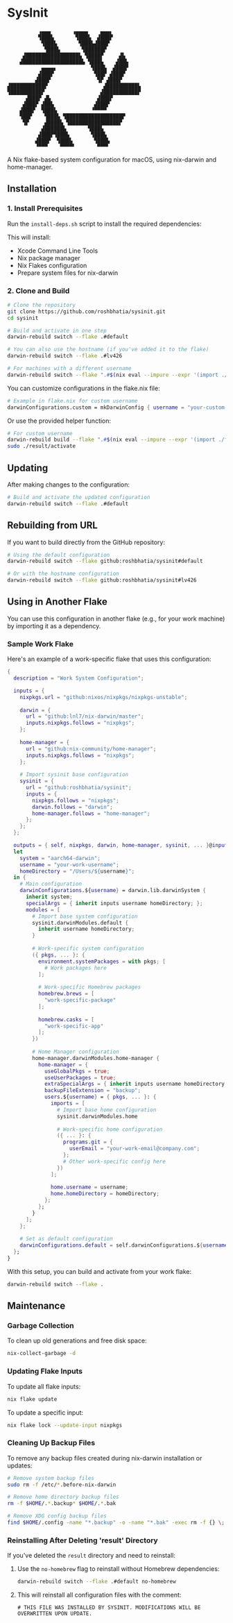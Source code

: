 # SysInit

```ascii
          ▗▄▄▄       ▗▄▄▄▄    ▄▄▄▖
          ▜███▙       ▜███▙  ▟███▛
           ▜███▙       ▜███▙▟███▛
            ▜███▙       ▜██████▛
     ▟█████████████████▙ ▜████▛     ▟▙
    ▟███████████████████▙ ▜███▙    ▟██▙
           ▄▄▄▄▖           ▜███▙  ▟███▛
          ▟███▛             ▜██▛ ▟███▛
         ▟███▛               ▜▛ ▟███▛
▟███████████▛                  ▟██████████▙
▜██████████▛                  ▟███████████▛
      ▟███▛ ▟▙               ▟███▛
     ▟███▛ ▟██▙             ▟███▛
    ▟███▛  ▜███▙           ▝▀▀▀▀
    ▜██▛    ▜███▙ ▜██████████████████▛
     ▜▛     ▟████▙ ▜████████████████▛
           ▟██████▙       ▜███▙
          ▟███▛▜███▙       ▜███▙
         ▟███▛  ▜███▙       ▜███▙
         ▝▀▀▀    ▀▀▀▀▘       ▀▀▀▘
```

A Nix flake-based system configuration for macOS, using nix-darwin and home-manager.

## Installation

### 1. Install Prerequisites

Run the `install-deps.sh` script to install the required dependencies:

This will install:

- Xcode Command Line Tools
- Nix package manager
- Nix Flakes configuration
- Prepare system files for nix-darwin

### 2. Clone and Build

```bash
# Clone the repository
git clone https://github.com/roshbhatia/sysinit.git
cd sysinit

# Build and activate in one step
darwin-rebuild switch --flake .#default

# You can also use the hostname (if you've added it to the flake)
darwin-rebuild switch --flake .#lv426

# For machines with a different username
darwin-rebuild switch --flake ".#$(nix eval --impure --expr '(import ./flake.nix).lib.mkConfig "your-username"')"
```

You can customize configurations in the flake.nix file:

```nix
# Example in flake.nix for custom username
darwinConfigurations.custom = mkDarwinConfig { username = "your-custom-username"; };
```

Or use the provided helper function:

```bash
# For custom username
darwin-rebuild build --flake ".#$(nix eval --impure --expr '(import ./flake.nix).lib.mkConfig "your-username"')"
sudo ./result/activate
```

## Updating

After making changes to the configuration:

```bash
# Build and activate the updated configuration
darwin-rebuild switch --flake .#default
```

## Rebuilding from URL

If you want to build directly from the GitHub repository:

```bash
# Using the default configuration
darwin-rebuild switch --flake github:roshbhatia/sysinit#default

# Or with the hostname configuration
darwin-rebuild switch --flake github:roshbhatia/sysinit#lv426
```

## Using in Another Flake

You can use this configuration in another flake (e.g., for your work machine) by importing it as a dependency.

### Sample Work Flake

Here's an example of a work-specific flake that uses this configuration:

```nix
{
  description = "Work System Configuration";

  inputs = {
    nixpkgs.url = "github:nixos/nixpkgs/nixpkgs-unstable";
    
    darwin = {
      url = "github:lnl7/nix-darwin/master";
      inputs.nixpkgs.follows = "nixpkgs";
    };
    
    home-manager = {
      url = "github:nix-community/home-manager";
      inputs.nixpkgs.follows = "nixpkgs";
    };
    
    # Import sysinit base configuration
    sysinit = {
      url = "github:roshbhatia/sysinit";
      inputs = {
        nixpkgs.follows = "nixpkgs";
        darwin.follows = "darwin";
        home-manager.follows = "home-manager";
      };
    };
  };

  outputs = { self, nixpkgs, darwin, home-manager, sysinit, ... }@inputs:
  let
    system = "aarch64-darwin";
    username = "your-work-username";
    homeDirectory = "/Users/${username}";
  in {
    # Main configuration
    darwinConfigurations.${username} = darwin.lib.darwinSystem {
      inherit system;
      specialArgs = { inherit inputs username homeDirectory; };
      modules = [
        # Import base system configuration
        sysinit.darwinModules.default {
          inherit username homeDirectory;
        }
        
        # Work-specific system configuration
        ({ pkgs, ... }: {
          environment.systemPackages = with pkgs; [
            # Work packages here
          ];
          
          # Work-specific Homebrew packages
          homebrew.brews = [
            "work-specific-package"
          ];
          
          homebrew.casks = [
            "work-specific-app"
          ];
        })
        
        # Home Manager configuration
        home-manager.darwinModules.home-manager {
          home-manager = {
            useGlobalPkgs = true;
            useUserPackages = true;
            extraSpecialArgs = { inherit inputs username homeDirectory; };
            backupFileExtension = "backup";
            users.${username} = { pkgs, ... }: {
              imports = [ 
                # Import base home configuration
                sysinit.darwinModules.home
                
                # Work-specific home configuration
                ({ ... }: {
                  programs.git = {
                    userEmail = "your-work-email@company.com";
                  };
                  # Other work-specific config here
                })
              ];
              
              home.username = username;
              home.homeDirectory = homeDirectory;
            };
          };
        }
      ];
    };
    
    # Set as default configuration
    darwinConfigurations.default = self.darwinConfigurations.${username};
  };
}
```

With this setup, you can build and activate from your work flake:

```bash
darwin-rebuild switch --flake .
```

## Maintenance

### Garbage Collection

To clean up old generations and free disk space:

```bash
nix-collect-garbage -d
```

### Updating Flake Inputs

To update all flake inputs:

```bash
nix flake update
```

To update a specific input:

```bash
nix flake lock --update-input nixpkgs
```

### Cleaning Up Backup Files

To remove any backup files created during nix-darwin installation or updates:

```bash
# Remove system backup files
sudo rm -f /etc/*.before-nix-darwin

# Remove home directory backup files
rm -f $HOME/.*.backup* $HOME/.*.bak

# Remove XDG config backup files
find $HOME/.config -name "*.backup" -o -name "*.bak" -exec rm -f {} \;
```

### Reinstalling After Deleting 'result' Directory

If you've deleted the `result` directory and need to reinstall:

1. Use the `no-homebrew` flag to reinstall without Homebrew dependencies:

   ```bash
   darwin-rebuild switch --flake .#default no-homebrew
   ```

2. This will reinstall all configuration files with the comment:

   ```
   # THIS FILE WAS INSTALLED BY SYSINIT. MODIFICATIONS WILL BE OVERWRITTEN UPON UPDATE.
   ```
